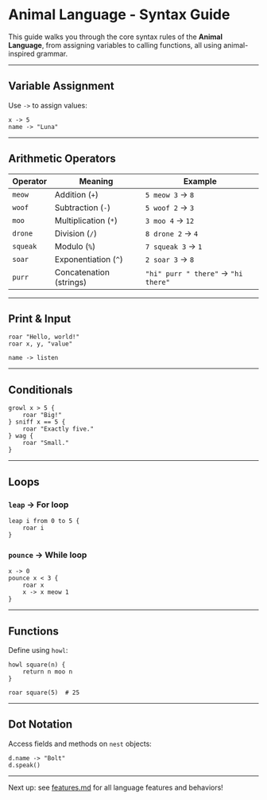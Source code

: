 # Animal Language - Syntax Guide

This guide walks you through the core syntax rules of the **Animal Language**, from assigning variables to calling functions, all using animal-inspired grammar.

---

## Variable Assignment
Use `->` to assign values:
```anml
x -> 5
name -> "Luna"
```

---

## Arithmetic Operators
| Operator | Meaning        | Example             |
|----------|----------------|---------------------|
| `meow`   | Addition (`+`) | `5 meow 3` → `8`     |
| `woof`   | Subtraction (`-`)| `5 woof 2` → `3`    |
| `moo`    | Multiplication (`*`) | `3 moo 4` → `12` |
| `drone`  | Division (`/`) | `8 drone 2` → `4`    |
| `squeak` | Modulo (`%`)   | `7 squeak 3` → `1`   |
| `soar`   | Exponentiation (`^`) | `2 soar 3` → `8` |
| `purr`   | Concatenation (strings) | `"hi" purr " there"` → `"hi there"` |

---

## Print & Input
```anml
roar "Hello, world!"
roar x, y, "value"

name -> listen
```

---

## Conditionals
```anml
growl x > 5 {
    roar "Big!"
} sniff x == 5 {
    roar "Exactly five."
} wag {
    roar "Small."
}
```

---

## Loops
### `leap` → For loop
```anml
leap i from 0 to 5 {
    roar i
}
```

### `pounce` → While loop
```anml
x -> 0
pounce x < 3 {
    roar x
    x -> x meow 1
}
```

---

## Functions
Define using `howl`:
```anml
howl square(n) {
    return n moo n
}

roar square(5)  # 25
```

---

## Dot Notation
Access fields and methods on `nest` objects:
```anml
d.name -> "Bolt"
d.speak()
```

---

Next up: see [features.md](features.md) for all language features and behaviors!

